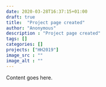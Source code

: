 ```yaml
---
date: 2020-03-28T16:37:15+01:00
draft: true
title:  "Project page created"
author: "Anonymous"
description : "Project page created"
tags: []
categories: []
projects: ["HH2019"]
image_src : ""
image_alt : ""
---
```


Content goes here.
